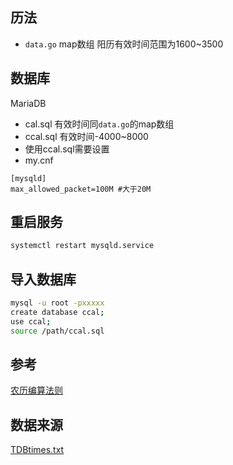 ## 历法
- `data.go` map数组 阳历有效时间范围为1600~3500

## 数据库
MariaDB
- cal.sql 有效时间同`data.go`的map数组
- ccal.sql 有效时间-4000~8000
- 使用ccal.sql需要设置
- my.cnf
```text
[mysqld]
max_allowed_packet=100M #大于20M
```

## 重启服务
```bash
systemctl restart mysqld.service
```

## 导入数据库
```bash
mysql -u root -pxxxxx
create database ccal;
use ccal;
source /path/ccal.sql
```

## 参考

[农历编算法则](https://ytliu0.github.io/ChineseCalendar/rules_simp.html)

## 数据来源

[TDBtimes.txt](https://raw.githubusercontent.com/ytliu0/ChineseCalendar/master/src/TDBtimes.txt)